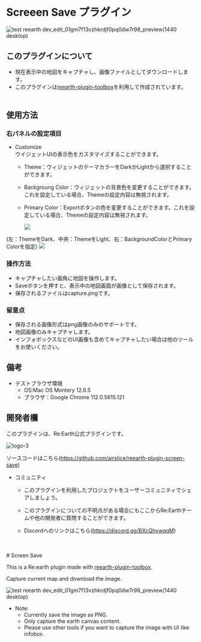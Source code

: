 # Screeen Save プラグイン

![test reearth dev_edit_01gm7f13vzhkrdjf0pq0dw7r98_preview(1440 desktop)](https://user-images.githubusercontent.com/21994748/207515171-46771629-d3cc-4aba-8e7b-a480c08f3ec7.png)

## このプラグインについて
- 現在表示中の地図をキャプチャし、画像ファイルとしてダウンロードします。<br>
- このプラグインは[reearth-plugin-toolbox](https://github.com/airslice/reearth-plugin-toolbox)を利用して作成されています。<br>
　
## 使用方法
### 右パネルの設定項目
- Customize <br>
    ウイジェットUIの表示色をカスタマイズすることができます。<br>

  - Theme：ウィジェットのテーマカラーをDarkかLightから選択することができます。
  - Backgroung Color：ウィジェットの背景色を変更することができます。これを設定している場合、Themeの設定内容は無視されます。
  - Primary Color：Exportボタンの色を変更することができます。これを設定している場合、Themeの設定内容は無視されます。

    <img src="https://github.com/nbayashi/test_tile/assets/13118515/78e70215-89f2-488f-a50f-f38b9b35a2c9">

(左：ThemeをDark、中央：ThemeをLight、右：BackgroundColorとPrimary Colorを指定)
    ![](https://github.com/nbayashi/test_tile/assets/13118515/644a8744-9790-4737-a626-f363dffb2420)

### 操作方法
- キャプチャしたい画角に地図を操作します。
- Saveボタンを押すと、表示中の地図画面が画像として保存されます。
- 保存されるファイルはcapture.pngです。

### 留意点
- 保存される画像形式はpng画像のみのサポートです。
- 地図画像のみキャプチャします。
- インフォボックスなどのUI画像も含めてキャプチャしたい場合は他のツールをお使いください。


## 備考
- テストブラウザ環境
  - OS:Mac OS Montery 12.6.5
  - ブラウザ：Google Chrome 112.0.5615.121

## 開発者欄

このプラグインは、Re:Earth公式プラグインです。

![logo-3](https://github.com/nbayashi/test_tile/assets/13118515/1d6b6b67-936d-465b-b78d-8939401b8520)


ソースコードはこちら(https://github.com/airslice/reearth-plugin-screen-save)

- コミュニティ

  - このプラグインを利用したプロジェクトをユーザーコミュニティでシェアしましょう。

  - このプラグインについての不明点がある場合にもここからRe:Earthチームや他の開発者に質問することができます。

  - Discordへのリンクはこちら(https://discord.gg/BXcQhvwqqM)
<br>
<br>
# Screen Save

This is a Re:earth plugin made with [reearth-plugin-toolbox](https://github.com/airslice/reearth-plugin-toolbox).

Capture current map and download the image.

![test reearth dev_edit_01gm7f13vzhkrdjf0pq0dw7r98_preview(1440 desktop)](https://user-images.githubusercontent.com/21994748/207515171-46771629-d3cc-4aba-8e7b-a480c08f3ec7.png)


- Note:
  - Currently save the image as PNG.
  - Only capture the earth canvas content.
  - Please use other tools if you want to capture the image with UI like infobox.
